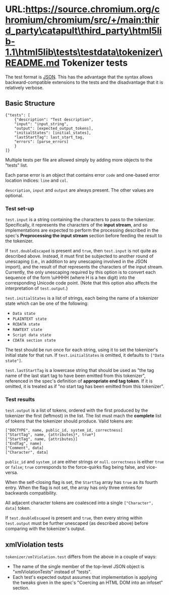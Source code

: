 URL:https://source.chromium.org/chromium/chromium/src/+/main:third_party\catapult\third_party\html5lib-1.1\html5lib\tests\testdata\tokenizer\README.md
Tokenizer tests
===============

The test format is [JSON](http://www.json.org/). This has the advantage
that the syntax allows backward-compatible extensions to the tests and
the disadvantage that it is relatively verbose.

Basic Structure
---------------

    {"tests": [
        {"description": "Test description",
        "input": "input_string",
        "output": [expected_output_tokens],
        "initialStates": [initial_states],
        "lastStartTag": last_start_tag,
        "errors": [parse_errors]
        }
    ]}

Multiple tests per file are allowed simply by adding more objects to the
"tests" list.

Each parse error is an object that contains error `code` and one-based
error location indices: `line` and `col`.

`description`, `input` and `output` are always present. The other values
are optional.

### Test set-up

`test.input` is a string containing the characters to pass to the
tokenizer. Specifically, it represents the characters of the **input
stream**, and so implementations are expected to perform the processing
described in the spec's **Preprocessing the input stream** section
before feeding the result to the tokenizer.

If `test.doubleEscaped` is present and `true`, then `test.input` is not
quite as described above. Instead, it must first be subjected to another
round of unescaping (i.e., in addition to any unescaping involved in the
JSON import), and the result of *that* represents the characters of the
input stream. Currently, the only unescaping required by this option is
to convert each sequence of the form \\uHHHH (where H is a hex digit)
into the corresponding Unicode code point. (Note that this option also
affects the interpretation of `test.output`.)

`test.initialStates` is a list of strings, each being the name of a
tokenizer state which can be one of the following:

-   `Data state`
-   `PLAINTEXT state`
-   `RCDATA state`
-   `RAWTEXT state`
-   `Script data state`
-   `CDATA section state`

 The test should be run once for each string, using it
to set the tokenizer's initial state for that run. If
`test.initialStates` is omitted, it defaults to `["Data state"]`.

`test.lastStartTag` is a lowercase string that should be used as "the
tag name of the last start tag to have been emitted from this
tokenizer", referenced in the spec's definition of **appropriate end tag
token**. If it is omitted, it is treated as if "no start tag has been
emitted from this tokenizer".

### Test results

`test.output` is a list of tokens, ordered with the first produced by
the tokenizer the first (leftmost) in the list. The list must mach the
**complete** list of tokens that the tokenizer should produce. Valid
tokens are:

    ["DOCTYPE", name, public_id, system_id, correctness]
    ["StartTag", name, {attributes}*, true*]
    ["StartTag", name, {attributes}]
    ["EndTag", name]
    ["Comment", data]
    ["Character", data]

`public_id` and `system_id` are either strings or `null`. `correctness`
is either `true` or `false`; `true` corresponds to the force-quirks flag
being false, and vice-versa.

When the self-closing flag is set, the `StartTag` array has `true` as
its fourth entry. When the flag is not set, the array has only three
entries for backwards compatibility.

All adjacent character tokens are coalesced into a single
`["Character", data]` token.

If `test.doubleEscaped` is present and `true`, then every string within
`test.output` must be further unescaped (as described above) before
comparing with the tokenizer's output.

xmlViolation tests
------------------

`tokenizer/xmlViolation.test` differs from the above in a couple of
ways:

-   The name of the single member of the top-level JSON object is
    "xmlViolationTests" instead of "tests".
-   Each test's expected output assumes that implementation is applying
    the tweaks given in the spec's "Coercing an HTML DOM into an
    infoset" section.

